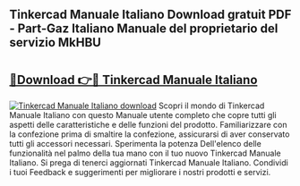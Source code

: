 ## Tinkercad Manuale Italiano Download gratuit PDF - Part-Gaz Italiano Manuale del proprietario del servizio MkHBU

# <h2><a href="http://dfe99r.blite.top/?on=Tinkercad+Manuale+Italiano">🔗Download 👉🔴 Tinkercad Manuale Italiano</a></h2>

[![Tinkercad Manuale Italiano download](https://i.imgur.com/lujVjoI.png)](http://dfe99r.blite.top/?on=Tinkercad+Manuale+Italiano)
Scopri il mondo di Tinkercad Manuale Italiano con questo Manuale utente completo che copre tutti gli aspetti delle caratteristiche e delle funzioni del prodotto. Familiarizzare con la confezione prima di smaltire la confezione, assicurarsi di aver conservato tutti gli accessori necessari. Sperimenta la potenza Dell'elenco delle funzionalità nel palmo della tua mano con il tuo nuovo Tinkercad Manuale Italiano. Si prega di tenerci aggiornati Tinkercad Manuale Italiano. Condividi i tuoi Feedback e suggerimenti per migliorare i nostri prodotti e servizi.
